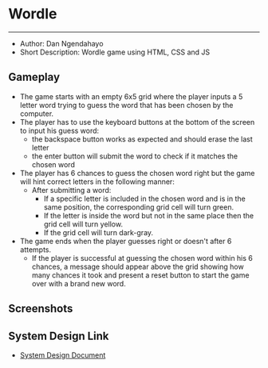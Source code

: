 # Wordle

---

- Author: Dan Ngendahayo
- Short Description: Wordle game using HTML, CSS and JS

## Gameplay

- The game starts with an empty 6x5 grid where the player inputs a 5 letter word trying to guess the word that has been chosen by the computer.
- The player has to use the keyboard buttons at the bottom of the screen to input his guess word:
  - the backspace button works as expected and should erase the last letter
  - the enter button will submit the word to check if it matches the chosen word
- The player has 6 chances to guess the chosen word right but the game will hint correct letters in the following manner:
  - After submitting a word:
    - If a specific letter is included in the chosen word and is in the same position, the corresponding grid cell will turn green.
    - If the letter is inside the word but not in the same place then the grid cell will turn yellow.
    - If the grid cell will turn dark-gray.
- The game ends when the player guesses right or doesn't after 6 attempts.
  - If the player is successful at guessing the chosen word within his 6 chances, a message should appear above the grid showing how many chances it took and present a reset button to start the game over with a brand new word.

## Screenshots

## System Design Link

- [System Design Document](./docs//design_system.md)
